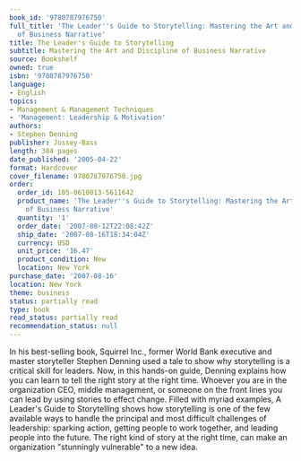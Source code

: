 ```yaml
---
book_id: '9780787976750'
full_title: 'The Leader''s Guide to Storytelling: Mastering the Art and Discipline
  of Business Narrative'
title: The Leader's Guide to Storytelling
subtitle: Mastering the Art and Discipline of Business Narrative
source: Bookshelf
owned: true
isbn: '9780787976750'
language:
- English
topics:
- Management & Management Techniques
- 'Management: Leadership & Motivation'
authors:
- Stephen Denning
publisher: Jossey-Bass
length: 384 pages
date_published: '2005-04-22'
format: Hardcover
cover_filename: 9780787976750.jpg
order:
  order_id: 105-0610013-5611642
  product_name: 'The Leader''s Guide to Storytelling: Mastering the Art and Discipline
    of Business Narrative'
  quantity: '1'
  order_date: '2007-08-12T22:08:42Z'
  ship_date: '2007-08-16T18:34:04Z'
  currency: USD
  unit_price: '16.47'
  product_condition: New
  location: New York
purchase_date: '2007-08-16'
location: New York
theme: business
status: partially read
type: book
read_status: partially read
recommendation_status: null
---
```

In his best-selling book, Squirrel Inc., former World Bank executive and master storyteller Stephen Denning used a tale to show why storytelling is a critical skill for leaders. Now, in this hands-on guide, Denning explains how you can learn to tell the right story at the right time. Whoever you are in the organization CEO, middle management, or someone on the front lines you can lead by using stories to effect change. Filled with myriad examples, A Leader's Guide to Storytelling shows how storytelling is one of the few available ways to handle the principal and most difficult challenges of leadership: sparking action, getting people to work together, and leading people into the future. The right kind of story at the right time, can make an organization "stunningly vulnerable" to a new idea.
